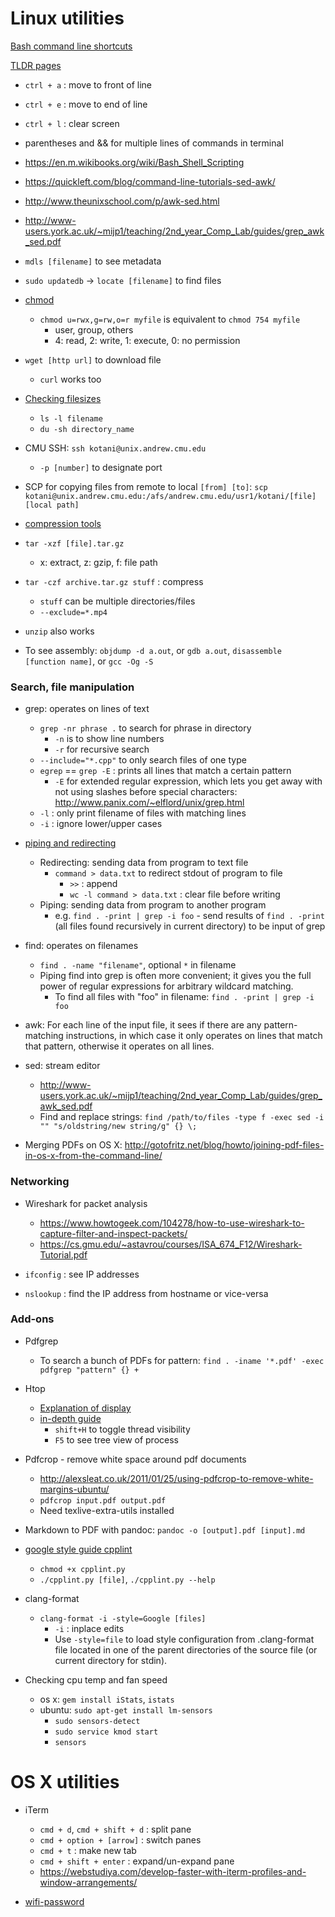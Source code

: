 # Linux utilities

[Bash command line shortcuts](http://teohm.com/blog/shortcuts-to-move-faster-in-bash-command-line/)

[TLDR pages](http://tldr.sh/#installation)

* `ctrl + a` : move to front of line
* `ctrl + e` : move to end of line
* `ctrl + l` : clear screen

* parentheses and && for multiple lines of commands in terminal

* https://en.m.wikibooks.org/wiki/Bash_Shell_Scripting
* https://quickleft.com/blog/command-line-tutorials-sed-awk/
* http://www.theunixschool.com/p/awk-sed.html
* http://www-users.york.ac.uk/~mijp1/teaching/2nd_year_Comp_Lab/guides/grep_awk_sed.pdf

* `mdls [filename]` to see metadata

* `sudo updatedb` -> `locate [filename]` to find files

* [chmod](https://www.computerhope.com/unix/uchmod.htm)
    * `chmod u=rwx,g=rw,o=r myfile` is equivalent to `chmod 754 myfile`
        * user, group, others
        * 4: read, 2: write, 1: execute, 0: no permission

* `wget [http url]` to download file
    - `curl` works too

* [Checking filesizes](https://stackoverflow.com/questions/11720079/how-can-i-see-the-size-of-files-and-directories-in-linux)
    * `ls -l filename`
    * `du -sh directory_name`

* CMU SSH: `ssh kotani@unix.andrew.cmu.edu`
    - `-p [number]` to designate port
* SCP for copying files from remote to local `[from] [to]`: `scp kotani@unix.andrew.cmu.edu:/afs/andrew.cmu.edu/usr1/kotani/[file] [local path]`


* [compression tools](https://www.digitalocean.com/community/tutorials/an-introduction-to-file-compression-tools-on-linux-servers)
* `tar -xzf [file].tar.gz`
	* x: extract, z: gzip, f: file path
* `tar -czf archive.tar.gz stuff` : compress
    - `stuff` can be multiple directories/files
    - `--exclude=*.mp4`
- `unzip` also works

* To see assembly: `objdump -d a.out`, or `gdb a.out`, `disassemble [function name]`, or `gcc -Og -S`

### Search, file manipulation

* grep: operates on lines of text
    * `grep -nr phrase .` to search for phrase in directory
        * `-n` is to show line numbers
        * `-r` for recursive search
    * `--include="*.cpp"` to only search files of one type
    * `egrep` == `grep -E` : prints all lines that match a certain pattern
        - `-E` for extended regular expression, which lets you get away with not using slashes before special characters: <http://www.panix.com/~elflord/unix/grep.html>
    - `-l` : only print filename of files with matching lines
    - `-i` : ignore lower/upper cases

* [piping and redirecting](https://ryanstutorials.net/linuxtutorial/piping.php)
    - Redirecting: sending data from program to text file
        - `command > data.txt` to redirect stdout of program to file
            - `>>` : append
            - `wc -l command > data.txt` : clear file before writing
    - Piping: sending data from program to another program
        - e.g. `find . -print | grep -i foo` - send results of `find . -print` (all files found recursively in current directory) to be input of grep

* find: operates on filenames
    * `find . -name "filename"`, optional `*` in filename
    * Piping find into grep is often more convenient; it gives you the full power of regular expressions for arbitrary wildcard matching.
        * To find all files with "foo" in filename: `find . -print | grep -i foo`

* awk: For each line of the input file, it sees if there are any pattern-matching instructions, in which case it only operates on lines that match that pattern, otherwise it operates on all lines.

* sed: stream editor
    - <http://www-users.york.ac.uk/~mijp1/teaching/2nd_year_Comp_Lab/guides/grep_awk_sed.pdf>
    * Find and replace strings: `find /path/to/files -type f -exec sed -i "" "s/oldstring/new string/g" {} \;`

* Merging PDFs on OS X: http://gotofritz.net/blog/howto/joining-pdf-files-in-os-x-from-the-command-line/

### Networking

* Wireshark for packet analysis
    - https://www.howtogeek.com/104278/how-to-use-wireshark-to-capture-filter-and-inspect-packets/
    - https://cs.gmu.edu/~astavrou/courses/ISA_674_F12/Wireshark-Tutorial.pdf

* `ifconfig` : see IP addresses
* `nslookup` : find the IP address from hostname or vice-versa

### Add-ons

* Pdfgrep
	* To search a bunch of PDFs for pattern: `find . -iname '*.pdf' -exec pdfgrep "pattern" {} +`

* Htop
    * [Explanation of display](https://peteris.rocks/blog/htop/)
    * [in-depth guide](https://peteris.rocks/blog/htop/)
        * `shift+H` to toggle thread visibility
        * `F5` to see tree view of process

* Pdfcrop - remove white space around pdf documents
    * <http://alexsleat.co.uk/2011/01/25/using-pdfcrop-to-remove-white-margins-ubuntu/>
    * `pdfcrop input.pdf output.pdf`
    * Need texlive-extra-utils installed

* Markdown to PDF with pandoc: `pandoc -o [output].pdf [input].md`

* [google style guide cpplint](https://github.com/google/styleguide/tree/gh-pages/cpplint)
	* `chmod +x cpplint.py`
	* `./cpplint.py [file]`, `./cpplint.py --help`
* clang-format
	* `clang-format -i -style=Google [files]`
		* `-i` : inplace edits
		* Use `-style=file` to load style configuration from .clang-format file located in one of the parent directories of the source file (or current directory for stdin).

* Checking cpu temp and fan speed
    - os x: `gem install iStats`, `istats`
    - ubuntu: `sudo apt-get install lm-sensors`
        - `sudo sensors-detect`
        - `sudo service kmod start`
        - `sensors`

# OS X utilities

* iTerm
    - `cmd + d`, `cmd + shift + d` : split pane
    - `cmd + option + [arrow]` : switch panes
    - `cmd + t` : make new tab
    - `cmd + shift + enter` : expand/un-expand pane
    * https://webstudiya.com/develop-faster-with-iterm-profiles-and-window-arrangements/


* [wifi-password](https://github.com/rauchg/wifi-password)